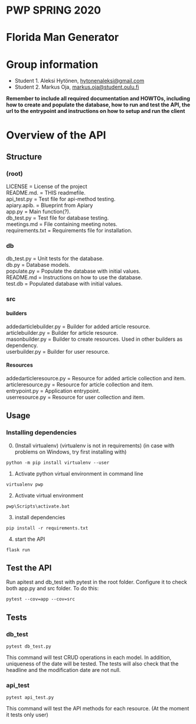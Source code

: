 # PWP SPRING 2020
# Florida Man Generator
# Group information
* Student 1. Aleksi Hytönen, hytonenaleksi@gmail.com
* Student 2. Markus Oja, markus.oja@student.oulu.fi

__Remember to include all required documentation and HOWTOs, including how to create and populate the database, how to run and test the API, the url to the entrypoint and instructions on how to setup and run the client__

# Overview of the API
## Structure
### (root)
LICENSE = License of the project<br>
README.md. = THIS readmefile.<br>
api_test.py = Test file for api-method testing.<br>
apiary.apib. = Blueprint from Apiary<br>
app.py =  Main function(?).<br>
db_test.py = Test file for database testing.<br>
meetings.md = File containing meeting notes.<br>
requirements.txt = Requirements file for installation.<br>
### db <Database>
db_test.py = Unit tests for the database.<br>
db.py = Database models.<br>
populate.py = Populate the database with initial values.<br>
README.md = Instructions on how to use the database.<br>
test.db = Populated database with initial values.
### src <Source Code>
#### builders <Builders for all resources>
addedarticlebuilder.py = Builder for added article resource.<br>
articlebuilder.py = Builder for article resource.<br>
masonbuilder.py = Builder to create resources. Used in other builders as dependency.<br>
userbuilder.py = Builder for user resource.
#### Resources <The actual resources of the API>
addedarticleresource.py = Resource for added article collection and item.<br>
articleresource.py = Resource for article collection and item.<br>
entrypoint.py = Application entrypoint.<br>
userresource.py = Resource for user collection and item.
## Usage
### Installing dependencies
0. (Install virtualenv)
(virtualenv is not in requirements)
(in case with problems on Windows, try first installing with)
```shell
python -m pip install virtualenv --user
```

1. Activate python virtual environment in command line
```shell
virtualenv pwp
```

2. Activate virtual environment
```shell
pwp\Scripts\activate.bat
```
3. install dependencies
```shell
pip install -r requirements.txt
```
4. start the API
```shell
flask run
```
## Test the API
Run apitest and db_test with pytest in the root folder.
Configure it to check both app.py and src folder.
To do this:
```shell
pytest --cov=app --cov=src
```
## Tests
### db_test
```shell
pytest db_test.py
```
This command will test CRUD operations in each model.
In addition, uniqueness of the date will be tested.
The tests will also check that the headline and the modification date are not null.
### api_test
```shell
pytest api_test.py
```
This command will test the API methods for each resource.
(At the moment it tests only user)